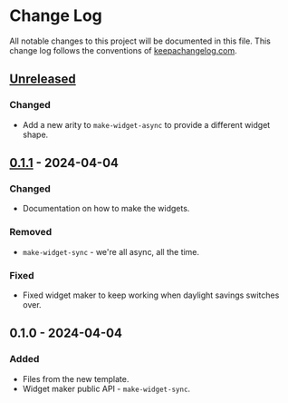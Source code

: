 # Change Log
All notable changes to this project will be documented in this file. This change log follows the conventions of [keepachangelog.com](http://keepachangelog.com/).

## [Unreleased]
### Changed
- Add a new arity to `make-widget-async` to provide a different widget shape.

## [0.1.1] - 2024-04-04
### Changed
- Documentation on how to make the widgets.

### Removed
- `make-widget-sync` - we're all async, all the time.

### Fixed
- Fixed widget maker to keep working when daylight savings switches over.

## 0.1.0 - 2024-04-04
### Added
- Files from the new template.
- Widget maker public API - `make-widget-sync`.

[Unreleased]: https://sourcehost.site/your-name/comp348_a3/compare/0.1.1...HEAD
[0.1.1]: https://sourcehost.site/your-name/comp348_a3/compare/0.1.0...0.1.1

